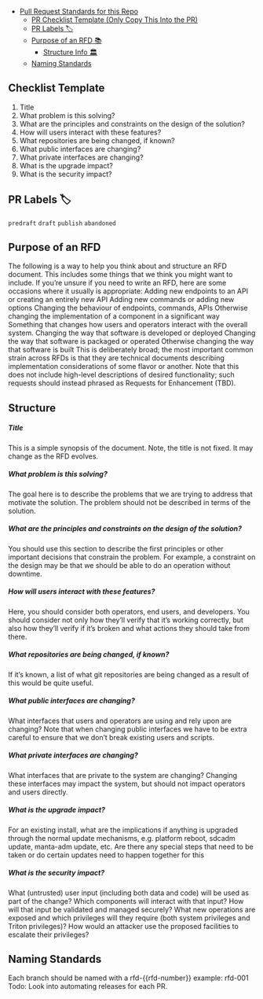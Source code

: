 - [Pull Request Standards for this Repo](#pull-request-standards-for-this-repo)
    - [PR Checklist Template (Only Copy This Into the PR)](#checklist-template)
    - [PR Labels 🏷](#pr-labels)
    - [Purpose of an RFD 📚](#purpose-of-an-rfd)
        - [Structure Info 🏛](#structure)
    - [Naming Standards](#naming-standards)

## Checklist Template
1. Title
2. What problem is this solving?
3. What are the principles and constraints on the design of the solution?
4. How will users interact with these features?
5. What repositories are being changed, if known?
6. What public interfaces are changing?
7. What private interfaces are changing?
8. What is the upgrade impact?
9. What is the security impact?

## PR Labels 🏷
`predraft`
`draft`
`publish`
`abandoned`

## Purpose of an RFD
The following is a way to help you think about and structure an RFD
document. This includes some things that we think you might want to
include. If you’re unsure if you need to write an RFD, here are some
occasions where it usually is appropriate:
Adding new endpoints to an API or creating an entirely new API
Adding new commands or adding new options
Changing the behaviour of endpoints, commands, APIs
Otherwise changing the implementation of a component in a significant way
Something that changes how users and operators interact with the
overall system.
Changing the way that software is developed or deployed
Changing the way that software is packaged or operated
Otherwise changing the way that software is built
This is deliberately broad; the most important common strain across RFDs
is that they are technical documents describing implementation considerations
of some flavor or another. Note that this does not include high-level
descriptions of desired functionality; such requests should instead phrased
as Requests for Enhancement (TBD).

## Structure
##### Title
This is a simple synopsis of the document. Note, the title is not fixed.
It may change as the RFD evolves.
##### What problem is this solving?
The goal here is to describe the problems that we are trying to address
that motivate the solution. The problem should not be described in terms
of the solution.
##### What are the principles and constraints on the design of the solution?
You should use this section to describe the first principles or other
important decisions that constrain the problem. For example, a
constraint on the design may be that we should be able to do an
operation without downtime.
##### How will users interact with these features?
Here, you should consider both operators, end users, and developers. You
should consider not only how they’ll verify that it’s working correctly,
but also how they’ll verify if it’s broken and what actions they should
take from there.
##### What repositories are being changed, if known?
If it’s known, a list of what git repositories are being changed as a
result of this would be quite useful.
##### What public interfaces are changing?
What interfaces that users and operators are using and rely upon are
changing? Note that when changing public interfaces we have to be extra
careful to ensure that we don’t break existing users and scripts.
##### What private interfaces are changing?
What interfaces that are private to the system are changing? Changing
these interfaces may impact the system, but should not impact operators
and users directly.
##### What is the upgrade impact?
For an existing install, what are the implications if anything is
upgraded through the normal update mechanisms, e.g. platform reboot,
sdcadm update, manta-adm update, etc. Are there any special steps that
need to be taken or do certain updates need to happen together for this
##### What is the security impact?
What (untrusted) user input (including both data and code) will be used as part
of the change? Which components will interact with that input? How will that
input be validated and managed securely? What new operations are exposed and
which privileges will they require (both system privileges and Triton privileges)?
How would an attacker use the proposed facilities to escalate their privileges?

## Naming Standards
Each branch should be named with a rfd-{{rfd-number}} example:
rfd-001
Todo:
Look into automating releases for each PR. 



